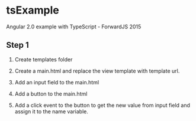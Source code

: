 # tsExample
Angular 2.0 example with TypeScript - ForwardJS 2015

## Step 1

1. Create templates folder 

2. Create a main.html and replace the view template with template url.

3. Add an input field to the main.html

4. Add a button to the main.html 

5. Add a click event to the button to get the new value from input field and assign it to the name variable. 